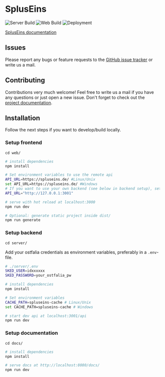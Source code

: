 # SplusEins
![Server Build](https://github.com/SplusEins/SplusEins/workflows/Server%20Build/badge.svg?branch=master)
![Web Build](https://github.com/SplusEins/SplusEins/workflows/Web%20Build/badge.svg?branch=master)
![Deployment](https://github.com/SplusEins/SplusEins/workflows/Deploy/badge.svg?branch=master)

[SplusEins documentation](https://spluseins.de/docs/)

## Issues

Please report any bugs or feature requests to the [GitHub issue tracker](https://github.com/SplusEins/SplusEins/issues) or write us a mail.

## Contributing

Contributions very much welcome! Feel free to write us a mail if you have any questions or just open a new issue. Don't forget to check out the [project documentation](https://spluseins.de/docs).

## Installation
Follow the next steps if you want to develop/build locally.

### Setup frontend

`cd web/`

``` bash
# install dependencies
npm install

# Set environment variables to use the remote api
API_URL=https://spluseins.de/ #Linux/Unix
set API_URL=https://spluseins.de/ #Windows
# If you want to use your own backend (see below in backend setup), set this instead:
API_URL="http://127.0.0.1:3001"

# serve with hot reload at localhost:3000
npm run dev

# Optional: generate static project inside dist/
npm run generate
```

### Setup backend

`cd server/`

Add your ostfalia credentials as environment variables, preferably in a `.env`-file.
```bash
# ./server/.env
SKED_USER=idxxxxxx
SKED_PASSWORD=your_ostfalia_pw
```

```bash
# install dependencies
npm install

# Set environment variables
CACHE_PATH=spluseins-cache # Linux/Unix
set CACHE_PATH=spluseins-cache # Windows

# start dev api at localhost:3001/api
npm run dev
```

### Setup documentation

`cd docs/`

```bash
# install dependencies
npm install

# serve docs at http://localhost:8080/docs/
npm run dev
```